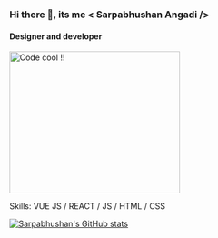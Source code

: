 ### Hi there 👋, its me < Sarpabhushan Angadi />
#### Designer and developer

<img src="https://user-images.githubusercontent.com/105184405/180073321-e546f0d4-476e-445f-8d3a-fabb51ba38b8.png" alt="Code cool !!" style="width:300px;height:250px;">

Skills: VUE JS / REACT / JS / HTML / CSS


[![Sarpabhushan's GitHub stats](https://github-readme-stats.vercel.app/api?username=Sarpabhushanangadi&theme=dark&show_icons=true)](https://github.com/sarpabhushanangadi/github-readme-stats)

<!---
Sarpabhushanangadi/Sarpabhushanangadi is a ✨ special ✨ repository because its `README.md` (this file) appears on your GitHub profile.
You can click the Preview link to take a look at your changes.
--->
